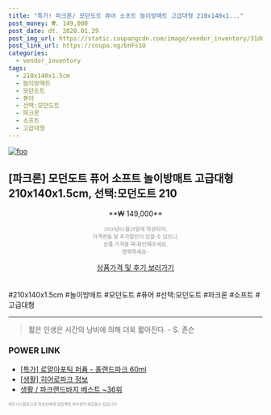 ```yaml
--- 
title: "특가! 파크론/ 모던도트 퓨어 소프트 놀이방매트 고급대형 210x140x1..." 
post_money: ₩. 149,000 
post_date: dt. 2020.01.29 
post_img_url: https://static.coupangcdn.com/image/vendor_inventory/31d0/febb54d3f0206a6e81d36211ad215dbdedba229f4de2251d04050cd5183d.jpg 
post_link_url: https://coupa.ng/bnFs1O 
categories: 
  - vendor_inventory 
tags: 
  - 210x140x1.5cm 
  - 놀이방매트 
  - 모던도트 
  - 퓨어 
  - 선택:모던도트 
  - 파크론 
  - 소프트 
  - 고급대형 
--- 
```

[![foo](https://static.coupangcdn.com/image/vendor_inventory/31d0/febb54d3f0206a6e81d36211ad215dbdedba229f4de2251d04050cd5183d.jpg)](https://coupa.ng/bnFs1O) 

## [파크론] 모던도트 퓨어 소프트 놀이방매트 고급대형 210x140x1.5cm, 선택:모던도트 210 
<p style="text-align: center;">**₩ 149,000**</p> 
<p style="text-align: center;"><span style="color: #898c8f; font-family: Georgia,Times,serif; font-size: 0.75em;">2020년01월29일에 작성되어, <br>가격변동 및 추가할인이 있을 수 있으니,<br> 상품 가격을 꼭!확인해주세요.<br>행복하세요~</span> 
</p>	 
<div markdown="0" style="text-align: center;"><a href="https://coupa.ng/bnFs1O" class="btn btn--success">상품가격 및 후기 보러가기</a></div> 
<br><br> 
  #210x140x1.5cm #놀이방매트 #모던도트 #퓨어 #선택:모던도트 #파크론 #소프트 #고급대형 
<hr> 

> 짧은 인생은 시간의 낭비에 의해 더욱 짧아진다. - S. 존슨   


### POWER LINK

* <a href="https://blog.naver.com/santokki14/221789216625" target="_blank">[특가] 로얄아포틱 퍼퓸 - 홀랜드파크 60ml</a>
* <a href="https://blog.naver.com/sakai111/221759969525" target="_blank"> [생활] 히어로파크 정보 </a>
* <a href="https://blog.naver.com/santokki14/221781528550" target="_blank">생활 / 파크랜드바지 베스트 ~36위</a>

<span style="color: #898c8f; font-family: Georgia,Times,serif; font-size: 0.55em;">파트너스활동으로 작성자에게 일정액의 커미션이 제공될수 있습니다.</span> 
